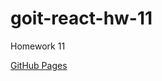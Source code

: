 # goit-react-hw-11

Homework 11

[GitHub Pages](https://imartete.github.io/goit-react-hw-01-components/)
